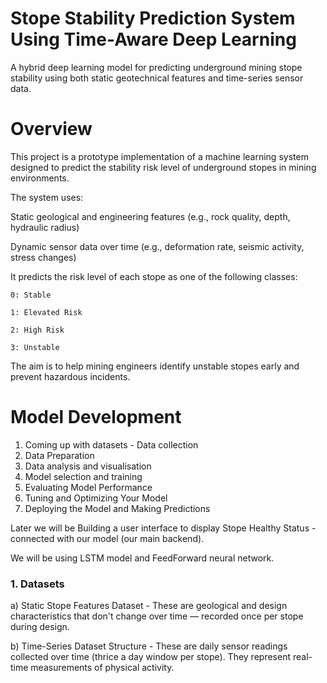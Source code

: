 # Stope Stability Prediction System Using Time-Aware Deep Learning
A hybrid deep learning model for predicting underground mining stope stability using both static geotechnical features and time-series sensor data.

# Overview

This project is a prototype implementation of a machine learning system designed to predict the stability risk level of underground stopes in mining environments.

The system uses:

Static geological and engineering features (e.g., rock quality, depth, hydraulic radius)

Dynamic sensor data over time (e.g., deformation rate, seismic activity, stress changes)

It predicts the risk level of each stope as one of the following classes:

    0: Stable

    1: Elevated Risk

    2: High Risk

    3: Unstable

The aim is to help mining engineers identify unstable stopes early and prevent hazardous incidents.

# Model Development
 1. Coming up with datasets - Data collection
 2. Data Preparation 
 3. Data analysis and visualisation
 4. Model selection and training
 5. Evaluating Model Performance
 6. Tuning and Optimizing Your Model
 7. Deploying the Model and Making Predictions
    
 Later we will be Building a user interface to display Stope Healthy Status - connected with our model (our main backend).

 We will be using LSTM model and FeedForward neural network.

 ### 1. Datasets
   a) Static Stope Features Dataset - These are geological and design characteristics that don't change over time — recorded once per stope during design.

   b) Time-Series Dataset Structure - These are daily sensor readings collected over time (thrice a day window per stope). They represent real-time measurements of physical activity.




